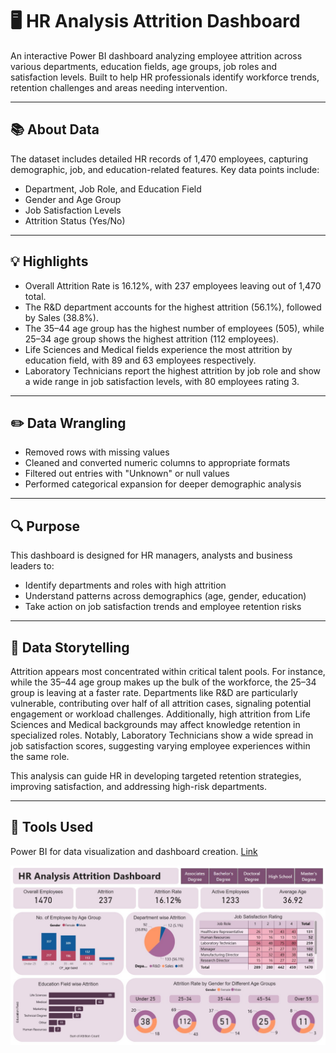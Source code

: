 # 🖥️ HR Analysis Attrition Dashboard

An interactive Power BI dashboard analyzing employee attrition across various departments, education fields, age groups, job roles and satisfaction levels. Built to help HR professionals identify workforce trends, retention challenges and areas needing intervention.

---

## 📚 About Data

The dataset includes detailed HR records of 1,470 employees, capturing demographic, job, and education-related features. Key data points include:
- Department, Job Role, and Education Field
- Gender and Age Group
- Job Satisfaction Levels
- Attrition Status (Yes/No)

---

## 💡 Highlights

- Overall Attrition Rate is 16.12%, with 237 employees leaving out of 1,470 total.
- The R&D department accounts for the highest attrition (56.1%), followed by Sales (38.8%).
- The 35–44 age group has the highest number of employees (505), while 25–34 age group shows the highest attrition (112 employees).
- Life Sciences and Medical fields experience the most attrition by education field, with 89 and 63 employees respectively.
- Laboratory Technicians report the highest attrition by job role and show a wide range in job satisfaction levels, with 80 employees rating 3.

---

## ✏️ Data Wrangling

- Removed rows with missing values
- Cleaned and converted numeric columns to appropriate formats
- Filtered out entries with "Unknown" or null values
- Performed categorical expansion for deeper demographic analysis

---

## 🔍 Purpose

This dashboard is designed for HR managers, analysts and business leaders to:
- Identify departments and roles with high attrition
- Understand patterns across demographics (age, gender, education)
- Take action on job satisfaction trends and employee retention risks

---

## 🧠 Data Storytelling
Attrition appears most concentrated within critical talent pools. For instance, while the 35–44 age group makes up the bulk of the workforce, the 25–34 group is leaving at a faster rate. Departments like R&D are particularly vulnerable, contributing over half of all attrition cases, signaling potential engagement or workload challenges. Additionally, high attrition from Life Sciences and Medical backgrounds may affect knowledge retention in specialized roles. Notably, Laboratory Technicians show a wide spread in job satisfaction scores, suggesting varying employee experiences within the same role.

This analysis can guide HR in developing targeted retention strategies, improving satisfaction, and addressing high-risk departments.

---

## 📌 Tools Used

Power BI for data visualization and dashboard creation. [Link](https://app.powerbi.com/view?r=eyJrIjoiZWJhODc1MGMtMjQzMS00Njc2LWE3MzQtYzI4ZWJlOTk4OWViIiwidCI6ImFjZWQ1ODNlLTRhM2ItNDJkZS05ZTQ0LTRlNWFmYTk5Yjk4YSIsImMiOjEwfQ%3D%3D)

![HR Analysis Attrition](./HR-Analysis-Attrition.jpg)
